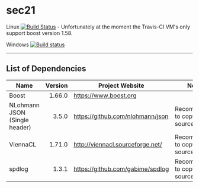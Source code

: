 # sec21

Linux [![Build Status](https://travis-ci.org/MichaelMiller-/sec21.svg?branch=master)](https://travis-ci.org/MichaelMiller-/sec21) - Unfortunately at the moment the Travis-CI VM's only support boost version 1.58. 

Windows [![Build status](https://ci.appveyor.com/api/projects/status/4s6bg4yexj0cna45?svg=true)](https://ci.appveyor.com/project/MichaelMiller-/sec21)

---------------------------------------

## List of Dependencies

| Name | Version | Project Website | Note |
|-------|---------:|------------------------|-|
| Boost | 1.66.0 | https://www.boost.org | |
| NLohmann JSON (Single header) | 3.5.0 | https://github.com/nlohmann/json | Recommened to copy in source tree |
| ViennaCL | 1.71.0 | http://viennacl.sourceforge.net/ | Recommened to copy in source tree |
| spdlog | 1.3.1 | https://github.com/gabime/spdlog | Recommened to copy in source tree |
